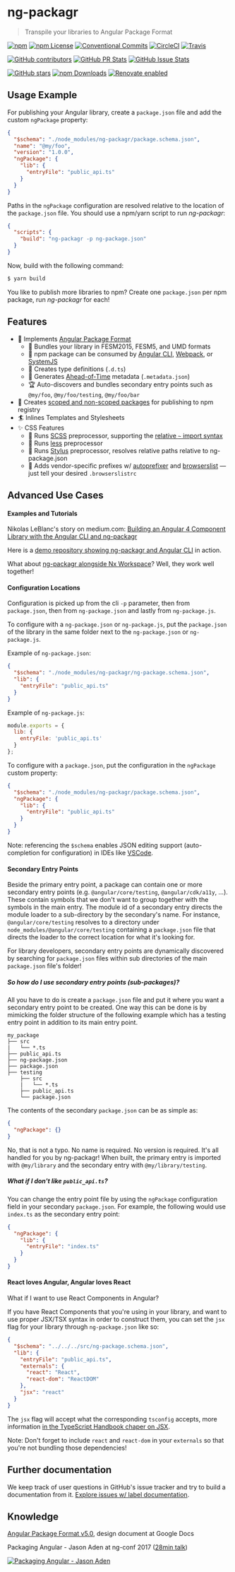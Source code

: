 # ng-packagr

> Transpile your libraries to Angular Package Format

[![npm](https://img.shields.io/npm/v/ng-packagr.svg?style=flat-square)](https://www.npmjs.com/package/ng-packagr)
[![npm License](https://img.shields.io/npm/l/ng-packagr.svg?style=flat-square)](https://github.com/dherges/ng-packagr/blob/master/LICENSE)
[![Conventional Commits](https://img.shields.io/badge/Conventional%20Commits-1.0.0-yellow.svg?style=flat-square)](https://conventionalcommits.org)
[![CircleCI](https://img.shields.io/circleci/project/github/dherges/ng-packagr/master.svg?label=Circle%20CI&style=flat-square)](https://circleci.com/gh/dherges/ng-packagr)
[![Travis](https://img.shields.io/travis/dherges/ng-packagr/master.svg?label=Travis%20CI&style=flat-square)](https://travis-ci.org/dherges/ng-packagr)

[![GitHub contributors](https://img.shields.io/github/contributors/dherges/ng-packagr.svg?style=flat-square)](https://github.com/dherges/ng-packagr)
[![GitHub PR Stats](http://issuestats.com/github/dherges/ng-packagr/badge/pr?style=flat-square)](http://issuestats.com/github/dherges/ng-packagr)
[![GitHub Issue Stats](http://issuestats.com/github/dherges/ng-packagr/badge/issue?style=flat-square)](http://issuestats.com/github/dherges/ng-packagr)

[![GitHub stars](https://img.shields.io/github/stars/dherges/ng-packagr.svg?label=GitHub%20Stars&style=flat-square)](https://github.com/dherges/ng-packagr)
[![npm Downloads](https://img.shields.io/npm/dw/ng-packagr.svg?style=flat-square)](https://www.npmjs.com/package/ng-packagr)
[![Renovate enabled](https://img.shields.io/badge/renovate-enabled-brightgreen.svg?style=flat-square)](https://renovateapp.com/)


## Usage Example

For publishing your Angular library, create a `package.json` file and add the custom `ngPackage` property:

```json
{
  "$schema": "./node_modules/ng-packagr/package.schema.json",
  "name": "@my/foo",
  "version": "1.0.0",
  "ngPackage": {
    "lib": {
      "entryFile": "public_api.ts"
    }
  }
}
```

Paths in the `ngPackage` configuration are resolved relative to the location of the `package.json` file.
You should use a npm/yarn script to run _ng-packagr_:

```json
{
  "scripts": {
    "build": "ng-packagr -p ng-package.json"
  }
}
```

Now, build with the following command:

```bash
$ yarn build
```

You like to publish more libraries to npm?
Create one `package.json` per npm package, run _ng-packagr_ for each!


## Features

 - :gift: Implements [Angular Package Format](https://docs.google.com/document/d/1CZC2rcpxffTDfRDs6p1cfbmKNLA6x5O-NtkJglDaBVs/preview)
   - :checkered_flag: Bundles your library in FESM2015, FESM5, and UMD formats
   - :school_satchel: npm package can be consumed by [Angular CLI](https://github.com/angular/angular-cli), [Webpack](https://github.com/webpack/webpack), or [SystemJS](https://github.com/systemjs/systemjs)
   - :dancer: Creates type definitions (`.d.ts`)
   - :runner: Generates [Ahead-of-Time](https://angular.io/guide/aot-compiler#why-do-aot-compilation) metadata (`.metadata.json`)
   - :trophy: Auto-discovers and bundles secondary entry points such as `@my/foo`, `@my/foo/testing`, `@my/foo/bar`
 - :mag_right: Creates [scoped and non-scoped packages](https://docs.npmjs.com/misc/scope) for publishing to npm registry
 - :surfer: Inlines Templates and Stylesheets
 - :sparkles: CSS Features
   - :camel: Runs [SCSS](http://sass-lang.com/guide) preprocessor, supporting the [relative `~` import syntax](https://github.com/webpack-contrib/sass-loader#imports)
   - :elephant: Runs [less](http://lesscss.org/#getting-started) preprocessor
   - :snake: Runs [Stylus](http://stylus-lang.com) preprocessor, resolves relative paths relative to ng-package.json
   - :monkey: Adds vendor-specific prefixes w/ [autoprefixer](https://github.com/postcss/autoprefixer#autoprefixer-) and [browserslist](https://github.com/ai/browserslist#queries) &mdash; just tell your desired `.browserslistrc`


## Advanced Use Cases

#### Examples and Tutorials

Nikolas LeBlanc's story on medium.com: [Building an Angular 4 Component Library with the Angular CLI and ng-packagr](https://medium.com/@ngl817/building-an-angular-4-component-library-with-the-angular-cli-and-ng-packagr-53b2ade0701e)

Here is a [demo repository showing ng-packagr and Angular CLI](https://github.com/dherges/ng-packaged) in action.

What about [ng-packagr alongside Nx Workspace](https://github.com/dherges/nx-packaged)? Well, they work well together!


#### Configuration Locations

Configuration is picked up from the cli `-p` parameter, then from `package.json`, then from `ng-package.json` and lastly from `ng-package.js`.

To configure with a `ng-package.json` or `ng-package.js`, put the `package.json` of the library in the same folder next to the `ng-package.json` or `ng-package.js`.

Example of `ng-package.json`:

```json
{
  "$schema": "./node_modules/ng-packagr/ng-package.schema.json",
  "lib": {
    "entryFile": "public_api.ts"
  }
}
```

Example of `ng-package.js`:

```js
module.exports = {
  lib: {
    entryFile: 'public_api.ts'
  }
};
```

To configure with a `package.json`, put the configuration in the `ngPackage` custom property:

```json
{
  "$schema": "./node_modules/ng-packagr/package.schema.json",
  "ngPackage": {
    "lib": {
      "entryFile": "public_api.ts"
    }
  }
}
```

Note: referencing the `$schema` enables JSON editing support (auto-completion for configuration) in IDEs like [VSCode](https://github.com/Microsoft/vscode).

#### Secondary Entry Points

Beside the primary entry point, a package can contain one or more secondary entry points (e.g. `@angular/core/testing`, `@angular/cdk/a11y`, …).
These contain symbols that we don't want to group together with the symbols in the main entry.
The module id of a secondary entry directs the module loader to a sub-directory by the secondary's name.
For instance, `@angular/core/testing` resolves to a directory under `node_modules/@angular/core/testing` containing a `package.json` file that directs the loader to the correct location for what it's looking for.

For library developers, secondary entry points are dynamically discovered by searching for `package.json` files within sub directories of the main `package.json` file's folder!

##### So how do I use secondary entry points (sub-packages)?

All you have to do is create a `package.json` file and put it where you want a secondary entry point to be created.
One way this can be done is by mimicking the folder structure of the following example which has a testing entry point in addition to its main entry point.

```
my_package
├── src
|   └── *.ts
├── public_api.ts
├── ng-package.json
├── package.json
├── testing
    ├── src
    |   └── *.ts
    ├── public_api.ts
    └── package.json
```

The contents of the secondary `package.json` can be as simple as:
```json
{
  "ngPackage": {}
}
```

No, that is not a typo. No name is required. No version is required.
It's all handled for you by ng-packagr!
When built, the primary entry is imported with `@my/library` and the secondary entry with `@my/library/testing`.

##### What if I don't like `public_api.ts`?

You can change the entry point file by using the `ngPackage` configuration field in your secondary `package.json`.
For example, the following would use `index.ts` as the secondary entry point:

```json
{
  "ngPackage": {
    "lib": {
      "entryFile": "index.ts"
    }
  }
}
```

#### React loves Angular, Angular loves React

What if I want to use React Components in Angular?

If you have React Components that you're using in your library, and want to use proper JSX/TSX syntax in order to
construct them, you can set the `jsx` flag for your library through `ng-package.json` like so:

```json
{
  "$schema": "../../../src/ng-package.schema.json",
  "lib": {
    "entryFile": "public_api.ts",
    "externals": {
      "react": "React",
      "react-dom": "ReactDOM"
    },
    "jsx": "react"
  }
}
```

The `jsx` flag will accept what the corresponding `tsconfig` accepts, more information [in the TypeScript Handbook chaper on JSX](https://www.typescriptlang.org/docs/handbook/jsx.html).

Note: Don't forget to include `react` and `react-dom` in your `externals` so that you're not bundling those dependencies!


## Further documentation

We keep track of user questions in GitHub's issue tracker and try to build a documentation from it.
[Explore issues w/ label documentation](https://github.com/dherges/ng-packagr/issues?q=label%3Adocumentation%20).



## Knowledge

[Angular Package Format v5.0](https://docs.google.com/document/d/1CZC2rcpxffTDfRDs6p1cfbmKNLA6x5O-NtkJglDaBVs/preview), design document at Google Docs


Packaging Angular - Jason Aden at ng-conf 2017 ([28min talk](https://youtu.be/unICbsPGFIA))

[![Packaging Angular - Jason Aden](https://img.youtube.com/vi/unICbsPGFIA/0.jpg)](https://youtu.be/unICbsPGFIA)

